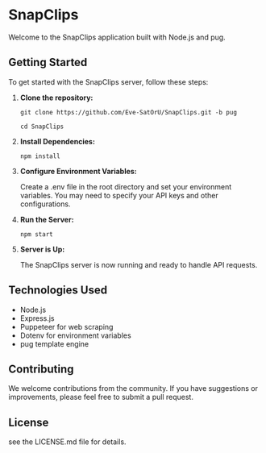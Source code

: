 # SnapClips 

Welcome to the SnapClips application built with Node.js and pug.

## Getting Started

To get started with the SnapClips server, follow these steps:

1. **Clone the repository:**

   ```
   git clone https://github.com/Eve-SatOrU/SnapClips.git -b pug
    ```
    ```
   cd SnapClips
    ```
2. **Install Dependencies:**

    ```
    npm install
    ```
3. **Configure Environment Variables:**

    Create a .env file in the root directory and set your environment variables. You may need to specify your API keys and other configurations.

4. **Run the Server:**

    ```
    npm start
    ```
5. **Server is Up:**

    The SnapClips server is now running and ready to handle API requests.

## Technologies Used
* Node.js
* Express.js
* Puppeteer for web scraping
* Dotenv for environment variables
* pug template engine
## Contributing
We welcome contributions from the community. If you have suggestions or improvements, please feel free to submit a pull request.

## License
see the LICENSE.md file for details.
